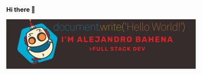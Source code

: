### Hi there 👋

![](https://github.com/AlejandroBahSan/AlejandroBahSan/blob/main/banner-lex.png)


<!--
**AlejandroBahSan/AlejandroBahSan** is a ✨ _special_ ✨ repository because its `README.md` (this file) appears on your GitHub profile.

Here are some ideas to get you started:

- 🔭 I’m currently working on ...
- 🌱 I’m currently learning ...
- 👯 I’m looking to collaborate on ...
- 🤔 I’m looking for help with ...
- 💬 Ask me about ...
- 📫 How to reach me: ...
- 😄 Pronouns: ...
- ⚡ Fun fact: ...
-->
